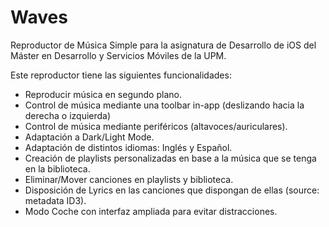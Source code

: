 # Waves
Reproductor de Música Simple para la asignatura de Desarrollo de iOS del Máster en Desarrollo y Servicios Móviles de la UPM.

Este reproductor tiene las siguientes funcionalidades:

  - Reproducir música en segundo plano.
  - Control de música mediante una toolbar in-app (deslizando hacia la derecha o izquierda)
  - Control de música mediante periféricos (altavoces/auriculares).
  - Adaptación a Dark/Light Mode.
  - Adaptación de distintos idiomas: Inglés y Español.
  - Creación de playlists personalizadas en base a la música que se tenga en la biblioteca.
  - Eliminar/Mover canciones en playlists y biblioteca.
  - Disposición de Lyrics en las canciones que dispongan de ellas (source: metadata ID3).
  - Modo Coche con interfaz ampliada para evitar distracciones.
